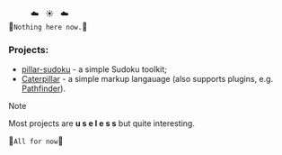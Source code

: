 &nbsp;&nbsp;&nbsp;&nbsp;&nbsp;&nbsp;&nbsp;&nbsp;&nbsp;&nbsp;☁️&nbsp;&nbsp;&nbsp;☀️&nbsp;&nbsp;&nbsp;☁️<br>
🌴`Nothing here now.`🌴<br>

### Projects:
+ [pillar-sudoku](https://github.com/Pugneum-H/pillar-sudoku) - a simple Sudoku toolkit;
+ [Caterpillar](https://github.com/Pugneum-H/Caterpillar) - a simple markup langauage (also supports plugins, e.g. [Pathfinder](https://github.com/Pugneum-H/Pathfinder)).

> [!NOTE]
> Most projects are **u s e l e s s** but quite interesting.

 🌊`All for now`🌊
